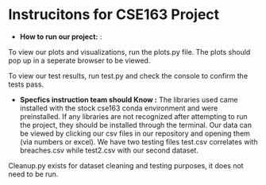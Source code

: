 # Instrucitons for CSE163 Project

- **How to run our project:** :

To view our plots and visualizations, run the plots.py file. The plots should pop up in a seperate browser to be viewed.

To view our test results, run test.py and check the console to confirm the tests pass.

- **Specfics instruction team should Know :** 
The libraries used came installed with the stock cse163 conda environment and were preinstalled. If any libraries are not recognized after attempting to run the project, they should be installed through the terminal. Our data can be viewed by clicking our csv files in our repository and opening them (via numbers or excel). We have two testing files test.csv correlates with breaches.csv while test2.csv with our second dataset.

Cleanup.py exists for dataset cleaning and testing purposes, it does not need to be run.